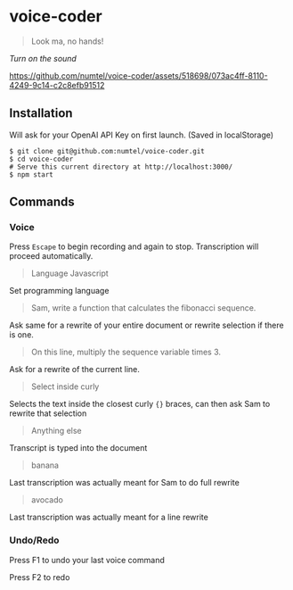 # voice-coder 

> Look ma, no hands!

*Turn on the sound*

https://github.com/numtel/voice-coder/assets/518698/073ac4ff-8110-4249-9c14-c2c8efb91512


## Installation

Will ask for your OpenAI API Key on first launch. (Saved in localStorage)

```
$ git clone git@github.com:numtel/voice-coder.git
$ cd voice-coder
# Serve this current directory at http://localhost:3000/
$ npm start
```

## Commands

### Voice

Press `Escape` to begin recording and again to stop. Transcription will proceed automatically.

> Language Javascript

Set programming language

> Sam, write a function that calculates the fibonacci sequence.

Ask same for a rewrite of your entire document or rewrite selection if there is one.

> On this line, multiply the sequence variable times 3.

Ask for a rewrite of the current line.

> Select inside curly

Selects the text inside the closest curly `{}` braces, can then ask Sam to rewrite that selection

> Anything else

Transcript is typed into the document

> banana

Last transcription was actually meant for Sam to do full rewrite

> avocado

Last transcription was actually meant for a line rewrite

### Undo/Redo

Press F1 to undo your last voice command

Press F2 to redo

